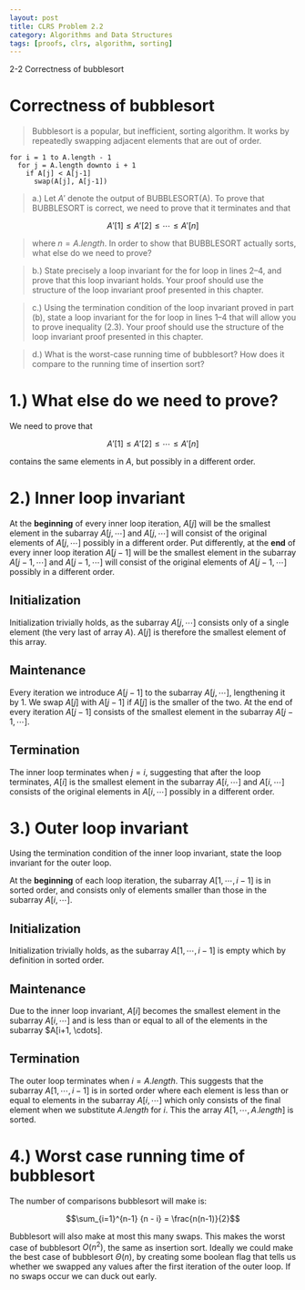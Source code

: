 ```yaml
---
layout: post
title: CLRS Problem 2.2
category: Algorithms and Data Structures
tags: [proofs, clrs, algorithm, sorting]
---
```


2-2 Correctness of bubblesort

# Correctness of bubblesort

> Bubblesort is a popular, but
> inefficient, sorting algorithm.
> It works by repeatedly swapping
> adjacent elements that are out of
> order.

```
for i = 1 to A.length - 1
  for j = A.length downto i + 1
    if A[j] < A[j-1]
      swap(A[j], A[j-1])
```

> a.) Let $A'$ denote the output of BUBBLESORT(A).
> To prove that BUBBLESORT is correct, we need
> to prove that it terminates and that

$$A'[1] \leq A'[2] \leq \cdots \leq A'[n]$$

> where $n = A.length$. In order to show that
> BUBBLESORT actually sorts, what else do we need to prove?

> b.) State precisely a loop invariant for the for loop in
> lines 2–4, and prove that this loop invariant holds. Your
> proof should use the structure of the loop invariant proof
> presented in this chapter.

> c.) Using the termination condition of the loop invariant
> proved in part (b), state a loop invariant for the for loop
> in lines 1–4 that will allow you to prove inequality (2.3).
> Your proof should use the structure of the loop invariant proof
> presented in this chapter.

> d.) What is the worst-case running time of bubblesort? How does
> it compare to the running time of insertion sort?

# 1.) What else do we need to prove?

We need to prove that

$$A'[1] \leq A'[2] \leq \cdots \leq A'[n]$$

contains the same elements in $A$, but possibly in a different order.

# 2.) Inner loop invariant

At the **beginning** of every inner loop iteration, $A[j]$ will be the
smallest element in the subarray $A[j, \cdots]$ and $A[j, \cdots]$ will
consist of the original elements of $A[j, \cdots]$ possibly in a different order.
Put differently, at the **end** of every inner loop iteration $A[j-1]$ will be the smallest
element in the subarray $A[j-1, \cdots]$ and $A[j-1, \cdots]$ will consist of the original
elements of $A[j-1, \cdots]$ possibly in a different order.

## Initialization

Initialization trivially holds, as the subarray $A[j, \cdots]$ consists only
of a single element (the very last of array $A$). $A[j]$ is therefore the smallest
element of this array.

## Maintenance

Every iteration we introduce $A[j-1]$ to the subarray $A[j, \cdots]$, lengthening
it by $1$. We swap $A[j]$ with $A[j-1]$ if $A[j]$ is the smaller of the two. At the
end of every iteration $A[j-1]$ consists of the smallest element in the subarray $A[j-1, \cdots]$.

## Termination

The inner loop terminates when $j = i$, suggesting that after the loop terminates, $A[i]$
is the smallest element in the subarray $A[i, \cdots]$ and $A[i, \cdots]$ consists of the original
elements in $A[i, \cdots]$ possibly in a different order.

# 3.) Outer loop invariant

Using the termination condition of the inner loop invariant, state the loop invariant for the outer loop.

At the **beginning** of each loop iteration, the subarray $A[1, \cdots, i-1]$ is in sorted order, and consists only
of elements smaller than those in the subarray $A[i, \cdots]$.

## Initialization

Initialization trivially holds, as the subarray $A[1, \cdots, i-1]$ is empty which by definition in sorted order.

## Maintenance

Due to the inner loop invariant, $A[i]$ becomes the smallest element in the subarray $A[i, \cdots]$ and is less
than or equal to all of the elements in the subarray $A[i+1, \cdots].

## Termination

The outer loop terminates when $i = A.length$. This suggests that the subarray
$A[1, \cdots, i-1]$ is in sorted order where each element is less than or equal to
elements in the subarray $A[i, \cdots]$ which only consists of the final element when
we substitute $A.length \text{ for } i$. This the array $A[1, \cdots, A.length]$ is sorted.

# 4.) Worst case running time of bubblesort

The number of comparisons bubblesort will make is:

$$\sum_{i=1}^{n-1} {n - i} = \frac{n(n-1)}{2}$$

Bubblesort will also make at most this many swaps. This makes the worst case of bubblesort $O(n^2)$, the
same as insertion sort. Ideally we could make the best case of bubblesort $\Theta(n)$, by creating some boolean
flag that tells us whether we swapped any values after the first iteration of the outer loop. If no swaps occur
we can duck out early.